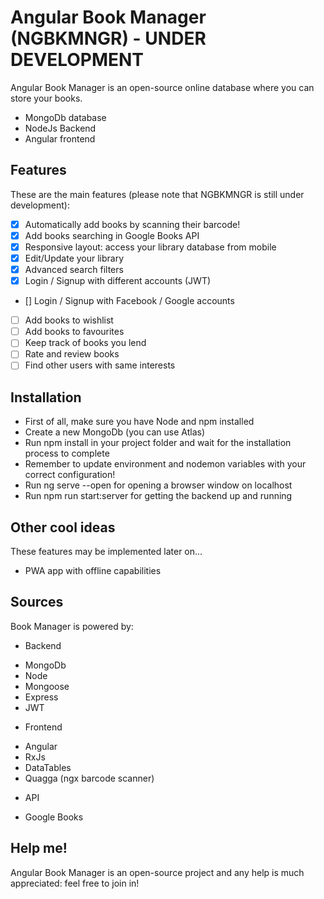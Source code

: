 # Angular Book Manager (NGBKMNGR) - UNDER DEVELOPMENT

Angular Book Manager is an open-source online database where you can store your books.

  - MongoDb database
  - NodeJs Backend
  - Angular frontend

## Features

These are the main features (please note that NGBKMNGR is still under development):

- [x] Automatically add books by scanning their barcode!
- [x] Add books searching in Google Books API
- [x] Responsive layout: access your library database from mobile
- [x] Edit/Update your library
- [x] Advanced search filters
- [x] Login / Signup with different accounts (JWT)
- [] Login / Signup with Facebook / Google accounts
- [ ] Add books to wishlist
- [ ] Add books to favourites
- [ ] Keep track of books you lend
- [ ] Rate and review books
- [ ] Find other users with same interests

## Installation

* First of all, make sure you have Node and npm installed
* Create a new MongoDb (you can use Atlas)
* Run npm install in your project folder and wait for the installation process to complete
* Remember to update environment and nodemon variables with your correct configuration!
* Run ng serve --open for opening a browser window on localhost
* Run npm run start:server for getting the backend up and running

## Other cool ideas

These features may be implemented later on...

* PWA app with offline capabilities

## Sources

Book Manager is powered by:

* Backend
- MongoDb
- Node
- Mongoose
- Express
- JWT

* Frontend
- Angular
- RxJs
- DataTables
- Quagga (ngx barcode scanner)

* API
- Google Books

## Help me!

Angular Book Manager is an open-source project and any help is much appreciated: feel free to join in!
